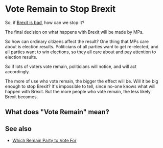 # Vote Remain to Stop Brexit

So, if [Brexit is bad](why_brexit_bad), how can we stop it?

The final decision on what happens with Brexit will be made by MPs. 

So how can ordinary citizens affect the result?
One thing that MPs care about is election results. Politicians of all parties want to
get re-elected, and all parties want to win elections, so they all care about and pay attention to election results.

So if lots of voters vote remain, politicians will notice, and will act accordingly.

The more of use who vote remain, the bigger the effect will be. Will it be big enough to stop Brexit?
It's impossible to tell, since no-one knows what will happen with Brexit. But the more people who
vote remain, the less likely Brexit becomes.

## What does "Vote Remain" mean?



## See also 

* [Which Remain Party to Vote For](which_remain_party)

